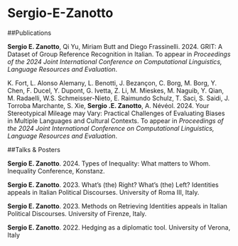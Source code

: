 # Sergio-E-Zanotto 

##Publications

**Sergio E. Zanotto**, Qi Yu, Miriam Butt and Diego Frassinelli. 2024. GRIT: A Dataset of Group Reference Recognition in Italian. To appear in _Proceedings of the     2024 Joint International Conference on Computational Linguistics, Language Resources and Evaluation_.

K. Fort, L. Alonso Alemany, L. Benotti, J. Bezançon, C. Borg, M. Borg, Y. Chen, F. Ducel, Y. Dupont, G. Ivetta, Z. Li, M. Mieskes, M. Naguib, Y. Qian, M. Radaelli,     W.S. Schmeisser-Nieto, E. Raimundo Schulz, T. Saci, S. Saidi, J. Torroba Marchante, S. Xie, **Sergio .E. Zanotto**, A. Névéol. 2024. Your Stereotypical Mileage may   Vary: Practical Challenges of Evaluating Biases in Multiple Languages and Cultural Contexts. To appear in _Proceedings of the 2024 Joint International Conference     on Computational Linguistics, Language Resources and Evaluation_.

##Talks & Posters

**Sergio E. Zanotto**. 2024. Types of Inequality: What matters to Whom. Inequality Conference, Konstanz.

**Sergio E. Zanotto**. 2023. What’s (the) Right? What’s (the) Left? Identities appeals in Italian Political Discourses. University of Roma III, Italy.

**Sergio E. Zanotto**. 2023. Methods on Retrieving Identities appeals in Italian Political Discourses. University of Firenze, Italy.

**Sergio E. Zanotto**. 2022. Hedging as a diplomatic tool. University of Verona, Italy

